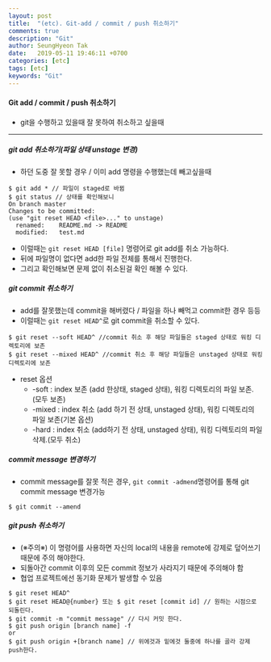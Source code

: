 ```yaml
---
layout: post
title:  "(etc). Git-add / commit / push 취소하기"
comments: true
description: "Git"
author: SeungHyeon Tak
date:   2019-05-11 19:46:11 +0700
categories: [etc]
tags: [etc]
keywords: "Git"
---
```

#### Git add / commit / push 취소하기

* git을 수행하고 있을때 잘 못하여 취소하고 싶을때

*****

##### git add 취소하기(파일 상태 unstage 변경)
* 하던 도중 잘 못할 경우 / 이미 add 명령을 수행했는데 빼고싶을때

```
$ git add * // 파일이 staged로 바뀜
$ git status // 상태를 확인해보니
On branch master
Changes to be committed:
(use "git reset HEAD <file>..." to unstage)
  renamed:    README.md -> README
  modified:   test.md
```

* 이럴때는 `git reset HEAD [file]` 명령어로 git add를 취소 가능하다.
* 뒤에 파일명이 없다면 add한 파일 전체를 통해서 진행한다.
* 그리고 확인해보면 문제 없이 취소된걸 확인 해볼 수 있다.

##### git commit 취소하기

* add를 잘못했는데 commit을 해버렸다 / 파일을 하나 빼먹고 commit한 경우 등등
* 이럴때는 `git reset HEAD^`로 git commit을 취소할 수 있다.

```
$ git reset --soft HEAD^ //commit 취소 후 해당 파일들은 staged 상태로 워킹 디렉토리에 보존
$ git reset --mixed HEAD^ //commit 취소 후 해당 파일들은 unstaged 상태로 워킹 디렉토리에 보존
```

* reset 옵션
   * -soft : index 보존 (add 한상태, staged 상태), 워킹 디렉토리의 파일 보존.(모두 보존)
   * -mixed : index 취소 (add 하기 전 상태, unstaged 상태), 워킹 디렉토리의 파일 보존(기본 옵션)
   * -hard : index 취소 (add하기 전 상태, unstaged 상태), 워킹 디렉토리의 파일 삭제.(모두 취소)

##### commit message 변경하기
* commit message를 잘못 적은 경우, `git commit -admend`명령어를 통해 git commit message 변경가능

```
$ git commit --amend
```

##### git push 취소하기
* (※주의※) 이 명령어를 사용하면 자신의 local의 내용을 remote에 강제로 덮어쓰기 때문에 주의 해야한다.
* 되돌아간 commit 이후의 모든 commit 정보가 사라지기 때문에 주의해야 함
* 협업 프로젝트에선 동기화 문제가 발생할 수 있음

```
$ git reset HEAD^
$ git reset HEAD@{number} 또는 $ git reset [commit id] // 원하는 시점으로 되돌린다.
$ git commit -m "commit message" // 다시 커밋 한다.
$ git push origin [branch name] -f
or
$ git push origin +[branch name] // 위에것과 밑에것 둘중에 하나를 골라 강제 push한다.
```
